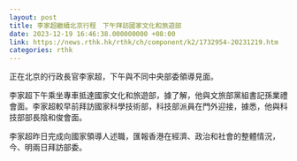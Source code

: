 ```yaml
---
layout: post
title: 李家超繼續北京行程　下午拜訪國家文化和旅遊部
date: 2023-12-19 16:46:38.000000000 +08:00
link: https://news.rthk.hk/rthk/ch/component/k2/1732954-20231219.htm
categories: rthk
---
```


正在北京的行政長官李家超，下午與不同中央部委領導見面。

李家超下午乘坐專車抵達國家文化和旅遊部，據了解，他與文旅部黨組書記孫業禮會面。李家超較早前拜訪國家科學技術部，科技部派員在門外迎接，據悉，他與科技部部長陰和俊會面。

李家超昨日完成向國家領導人述職，匯報香港在經濟、政治和社會的整體情況，今、明兩日拜訪部委。
